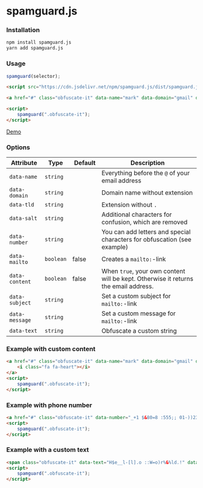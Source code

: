 # spamguard.js





### Installation
```bash
npm install spamguard.js
yarn add spamguard.js
```





### Usage
```javascript
spamguard(selector);
```

```html
<script src="https://cdn.jsdelivr.net/npm/spamguard.js/dist/spamguard.js"></script>

<a href="#" class="obfuscate-it" data-name="mark" data-domain="gmail" data-tld="com" data-mailto="true"></a>

<script>
	spamguard(".obfuscate-it");
</script>
```

[Demo](https://madeinhamburg.github.io/spamguard.js/example/index.html)





### Options
| Attribute | Type | Default | Description |
|---|---|---|---|
| `data-name` | `string` | | Everything before the `@` of your email address |
| `data-domain` | `string` | | Domain name without extension |
| `data-tld` | `string` | | Extension without `.` |
| `data-salt` | `string` | | Additional characters for confusion, which are removed |
| `data-number` | `string` | | You can add letters and special characters for obfuscation (see example) |
| `data-mailto` | `boolean` | false | Creates a `mailto:`-link |
| `data-content` | `boolean` | false | When `true`, your own content will be kept. Otherwise it returns the email address. |
| `data-subject` | `string` | | Set a custom subject for `mailto:`-link |
| `data-message` | `string` | | Set a custom message for `mailto:`-link |
| `data-text` | `string` | | Obfuscate a custom string |





### Example with custom content

```html
<a href="#" class="obfuscate-it" data-name="mark" data-domain="gmail" data-tld="com" data-mailto="true" data-content="true">
	<i class="fa fa-heart"></i>
</a>
<script>
	spamguard(".obfuscate-it");
</script>
```



### Example with phone number

```html
<a href="#" class="obfuscate-it" data-number="_+1 $&80=8 :555;; 01-))23" data-salt="§$%&/()=_:;.-[]" data-mailto="true"></a>
<script>
	spamguard(".obfuscate-it");
</script>
```



### Example with a custom text

```html
<span class="obfuscate-it" data-text="H$e__l-[l].o ::W=o)r%&%ld.!" data-salt="§$%&/()=_:;.-[]"></span>
<script>
	spamguard(".obfuscate-it");
</script>
```
